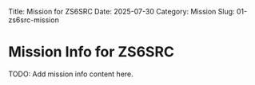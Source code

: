 Title: Mission for ZS6SRC
Date: 2025-07-30
Category: Mission
Slug: 01-zs6src-mission

# Mission Info for ZS6SRC
TODO: Add mission info content here.
